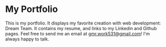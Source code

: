 # My Portfolio
This is my portfolio. It displays my favorite creation with web development: Dream Team. It contains my resume, and links to my Linkedin and Github pages. Feel free to send me an email at gmr.work531@gmail.com! I'm always happy to talk.








